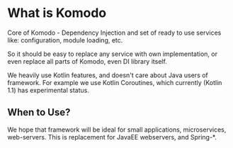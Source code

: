 # What is Komodo

Core of Komodo - Dependency Injection and set of ready to use services like: configuration, module loading, etc.

So it should be easy to replace any service with own implementation, or even replace all parts of Komodo, even DI library itself.

We heavily use Kotlin features, and doesn't care about Java users of framework. For example we use Kotlin Coroutines, which currently (Kotlin 1.1) has experimental status.

## When to Use?

We hope that framework will be ideal for small applications, microservices, web-servers. This is replacement for JavaEE webservers, and Spring-*.